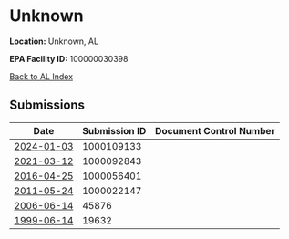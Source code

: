 # Unknown

**Location:** Unknown, AL

**EPA Facility ID:** 100000030398

[Back to AL Index](../../index.md)

## Submissions

| Date | Submission ID | Document Control Number |
|------|--------------|-------------------------|
| [2024-01-03](submissions/1000109133.md) | 1000109133 |  |
| [2021-03-12](submissions/1000092843.md) | 1000092843 |  |
| [2016-04-25](submissions/1000056401.md) | 1000056401 |  |
| [2011-05-24](submissions/1000022147.md) | 1000022147 |  |
| [2006-06-14](submissions/45876.md) | 45876 |  |
| [1999-06-14](submissions/19632.md) | 19632 |  |
